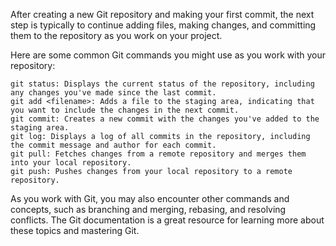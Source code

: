 After creating a new Git repository and making your first commit, the next step is typically to continue adding files, making changes, and committing them to the repository as you work on your project.

Here are some common Git commands you might use as you work with your repository:

    git status: Displays the current status of the repository, including any changes you've made since the last commit.
    git add <filename>: Adds a file to the staging area, indicating that you want to include the changes in the next commit.
    git commit: Creates a new commit with the changes you've added to the staging area.
    git log: Displays a log of all commits in the repository, including the commit message and author for each commit.
    git pull: Fetches changes from a remote repository and merges them into your local repository.
    git push: Pushes changes from your local repository to a remote repository.

As you work with Git, you may also encounter other commands and concepts, such as branching and merging, rebasing, and resolving conflicts. The Git documentation is a great resource for learning more about these topics and mastering Git.
